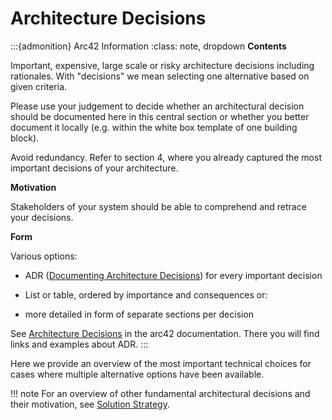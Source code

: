 # Architecture Decisions

:::{admonition} Arc42 Information
:class: note, dropdown
**Contents**

Important, expensive, large scale or risky architecture decisions
including rationales. With \"decisions\" we mean selecting one
alternative based on given criteria.

Please use your judgement to decide whether an architectural decision
should be documented here in this central section or whether you better
document it locally (e.g. within the white box template of one building
block).

Avoid redundancy. Refer to section 4, where you already captured the
most important decisions of your architecture.

**Motivation**

Stakeholders of your system should be able to comprehend and retrace
your decisions.

**Form**

Various options:

-   ADR ([Documenting Architecture
    Decisions](https://cognitect.com/blog/2011/11/15/documenting-architecture-decisions))
    for every important decision

-   List or table, ordered by importance and consequences or:

-   more detailed in form of separate sections per decision

See [Architecture Decisions](https://docs.arc42.org/section-9/) in the
arc42 documentation. There you will find links and examples about ADR.
:::

Here we provide an overview of the most important technical choices for cases
where multiple alternative options have been available.

!!! note
For an overview of other fundamental architectural decisions and their motivation,
see [Solution Strategy](./04_solution_strategy.md).

